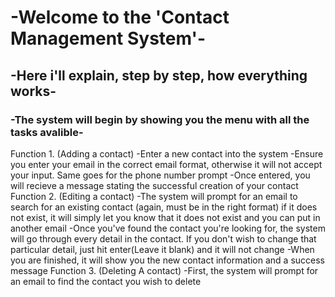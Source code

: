 # -Welcome to the 'Contact Management System'- 
## -Here i'll explain, step by step, how everything works-
### -The system will begin by showing you the menu with all the tasks avalible-

Function 1. (Adding a contact) 
-Enter a new contact into the system 
-Ensure you enter your email in the correct email format, otherwise it will not accept your input. Same goes for the phone number prompt
-Once entered, you will recieve a message stating the successful creation of your contact
Function 2. (Editing a contact) 
-The system will prompt for an email to search for an existing contact (again, must be in the right format) if it does not exist,
it will simply let you know that it does not exist and you can put in another email
-Once you've found the contact you're looking for, the system will go through every detail in the contact. If you don't wish to change that 
particular detail, just hit enter(Leave it blank) and it will not change
-When you are finished, it will show you the new contact information and a success message
Function 3. (Deleting A contact)
-First, the system will prompt for an email to find the contact you wish to delete



